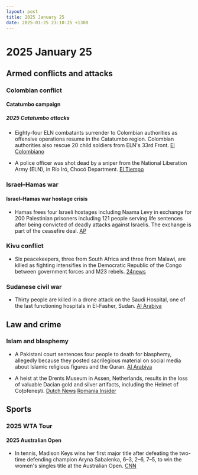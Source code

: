 ```yaml
---
layout: post
title: 2025 January 25
date: 2025-01-25 23:10:25 +1300
---
```


# 2025 January 25

## Armed conflicts and attacks

### Colombian conflict

#### Catatumbo campaign

##### 2025 Catatumbo attacks

- Eighty-four ELN combatants surrender to Colombian authorities as offensive operations resume in the Catatumbo region. Colombian authorities also rescue 20 child soldiers from ELN's 33rd Front. [El Colombiano](https://www.elcolombiano.com/colombia/primeros-resultados-operaciones-militares-en-el-catatumbo-GE26447188)

- A police officer was shot dead by a sniper from the National Liberation Army (ELN), in Río Iró, Chocó Department. [El Tiempo](https://www.eltiempo.com/colombia/otras-ciudades/choco-muere-patrullero-de-la-policia-que-resulto-herido-durante-ataque-armado-del-eln-en-rio-iro-3420870)

### Israel–Hamas war

#### Israel–Hamas war hostage crisis

- Hamas frees four Israeli hostages including Naama Levy in exchange for 200 Palestinian prisoners including 121 people serving life sentences after being convicted of deadly attacks against Israelis. The exchange is part of the ceasefire deal. [AP](https://apnews.com/article/israel-palestinians-hamas-war-news-ceasefire-hostages-01-25-2025-150674e17bd8b22f2c2c3aa4991cf061)

### Kivu conflict

- Six peacekeepers, three from South Africa and three from Malawi, are killed as fighting intensifies in the Democratic Republic of the Congo between government forces and M23 rebels. [24news](https://24newshd.tv/25-Jan-2025/six-peacekeepers-killed-as-fighting-rages-in-drc)

### Sudanese civil war

- Thirty people are killed in a drone attack on the Saudi Hospital, one of the last functioning hospitals in El-Fasher, Sudan. [Al Arabiya](https://english.alarabiya.net/News/middle-east/2025/01/25/drone-attack-on-saudi-hospital-in-sudan-s-darfur-kills-30-injures-dozens-report)

## Law and crime

### Islam and blasphemy

- A Pakistani court sentences four people to death for blasphemy, allegedly because they posted sacrilegious material on social media about Islamic religious figures and the Quran. [Al Arabiya](https://english.alarabiya.net/News/world/2025/01/25/pakistan-court-sentences-4-people-to-death-for-blasphemy)

- A heist at the Drents Museum in Assen, Netherlands, results in the loss of valuable Dacian gold and silver artifacts, including the Helmet of Coțofenești. [Dutch News](https://www.dutchnews.nl/2025/01/interpol-drafted-in-to-help-in-dacia-gold-heist-investigation/) [Romania Insider](https://www.romania-insider.com/romanian-dacian-treasure-robbery-dutch-museum-january-2025)

## Sports

### 2025 WTA Tour

#### 2025 Australian Open

- In tennis, Madison Keys wins her first major title after defeating the two-time defending champion Aryna Sabalenka, 6–3, 2–6, 7–5, to win the women's singles title at the Australian Open. [CNN](https://edition.cnn.com/2025/01/25/sport/australian-open-womens-final-sabalenka-keys-spt-intl/index.html)